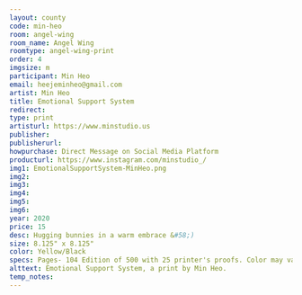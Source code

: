 ```yaml
---
layout: county 
code: min-heo
room: angel-wing
room_name: Angel Wing
roomtype: angel-wing-print
order: 4
imgsize: m
participant: Min Heo
email: heejeminheo@gmail.com
artist: Min Heo
title: Emotional Support System
redirect: 
type: print
artisturl: https://www.minstudio.us
publisher: 
publisherurl: 
howpurchase: Direct Message on Social Media Platform
producturl: https://www.instagram.com/minstudio_/
img1: EmotionalSupportSystem-MinHeo.png
img2: 
img3: 
img4: 
img5: 
img6: 
year: 2020
price: 15
desc: Hugging bunnies in a warm embrace &#58;) 
size: 8.125" x 8.125"
color: Yellow/Black
specs: Pages- 104 Edition of 500 with 25 printer's proofs. Color may vary depending on screen.
alttext: Emotional Support System, a print by Min Heo.
temp_notes: 
---
```

